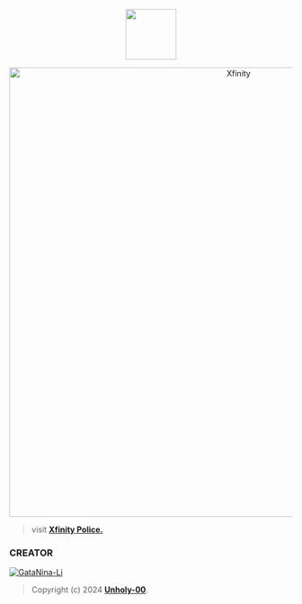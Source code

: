 <p align="center"> 
<a href="https://github.com/Unholy-00"><img src="http://readme-typing-svg.herokuapp.com?font=mono&size=17&duration=4000&color=F7B11B&center=falso&vCenter=falso&lines=Xfinity++%F0%9F%90%88;Thank+you+for+visit+my+repositori.+%F0%9F%92%96" height="90px"></a> 
</p>
 
<p align="center">
<img src="https://i.imgur.com/kd8sus3.jpeg" alt="Xfinity" width="800"/>
  
> visit **[Xfinity Police.](https://github.com/Unholy-00/Xfinity/blob/master/terms.md)** 
</p>   

###  CREATOR 
[![GataNina-Li](https://github.com/Unholy-00.png?size=100)](https://github.com/Unholy-00) 
> Copyright (c) 2024 **[Unholy-00](https://github.com/Unholy-00/Xfinity/blob/master/LICENSE)**.
